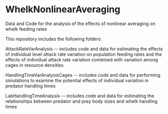 # WhelkNonlinearAveraging
Data and Code for the analysis of the effects of nonlinear averaging on whelk feeding rates

This repository includes the following folders:

AttackRateVarAnalysis -- includes code and data for estimating the effects of individual level attack rate variation 
on population feeding rates and the effects of individual attack rate variation combined with variation
among cages in resource densities

HandlingTimeVarAnalysisCages -- includes code and data for performing simulations to examine the potential effects of 
individual variation in predator handling times 

LabHandlingTimeAnalysis -- includes code and data for estimating the relationships between predator and 
prey body sizes and whelk handling times

